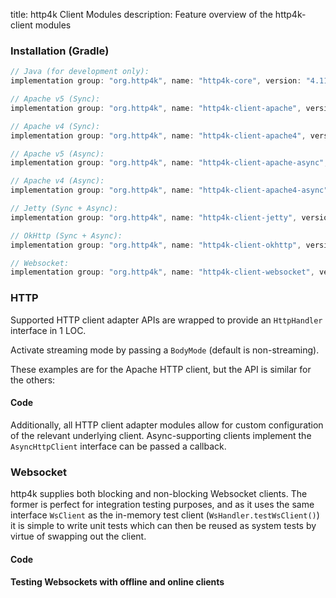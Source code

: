title: http4k Client Modules
description: Feature overview of the http4k-client modules

### Installation (Gradle)

```groovy
// Java (for development only):
implementation group: "org.http4k", name: "http4k-core", version: "4.11.0.0"

// Apache v5 (Sync): 
implementation group: "org.http4k", name: "http4k-client-apache", version: "4.11.0.0"

// Apache v4 (Sync): 
implementation group: "org.http4k", name: "http4k-client-apache4", version: "4.11.0.0"

// Apache v5 (Async): 
implementation group: "org.http4k", name: "http4k-client-apache-async", version: "4.11.0.0"

// Apache v4 (Async): 
implementation group: "org.http4k", name: "http4k-client-apache4-async", version: "4.11.0.0"

// Jetty (Sync + Async): 
implementation group: "org.http4k", name: "http4k-client-jetty", version: "4.11.0.0"

// OkHttp (Sync + Async): 
implementation group: "org.http4k", name: "http4k-client-okhttp", version: "4.11.0.0"

// Websocket: 
implementation group: "org.http4k", name: "http4k-client-websocket", version: "4.11.0.0"
```

### HTTP
Supported HTTP client adapter APIs are wrapped to provide an `HttpHandler` interface in 1 LOC.

Activate streaming mode by passing a `BodyMode` (default is non-streaming).

These examples are for the Apache HTTP client, but the API is similar for the others:

#### Code [<img class="octocat"/>](https://github.com/http4k/http4k/blob/master/src/docs/guide/reference/clients/example_http.kt)

<script src="https://gist-it.appspot.com/https://github.com/http4k/http4k/blob/master/src/docs/guide/reference/clients/example_http.kt"></script>

Additionally, all HTTP client adapter modules allow for custom configuration of the relevant underlying client. Async-supporting clients implement the `AsyncHttpClient` interface can be passed a callback.

### Websocket
http4k supplies both blocking and non-blocking Websocket clients. The former is perfect for integration testing purposes, and as it uses the same interface `WsClient` as the in-memory test client (`WsHandler.testWsClient()`) it is simple to write unit tests which can then be reused as system tests by virtue of swapping out the client.

#### Code [<img class="octocat"/>](https://github.com/http4k/http4k/blob/master/src/docs/guide/reference/clients/example_websocket.kt)

<script src="https://gist-it.appspot.com/https://github.com/http4k/http4k/blob/master/src/docs/guide/reference/clients/example_websocket.kt"></script>

#### Testing Websockets with offline and online clients [<img class="octocat"/>](https://github.com/http4k/http4k/blob/master/src/docs/guide/reference/clients/TestingWebsockets.kt)

<script src="https://gist-it.appspot.com/https://github.com/http4k/http4k/blob/master/src/docs/guide/reference/clients/TestingWebsockets.kt"></script>
